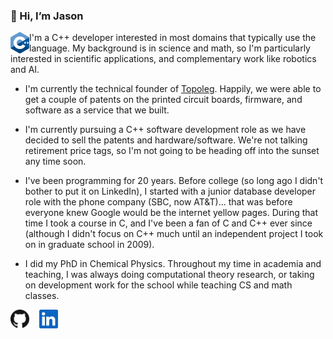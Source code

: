 ### 👋 Hi, I’m Jason

<a href="https://isocpp.org/"><img align="left" alt="C++ Logo" title="C++ Logo" width="30" height="34" src="images/cpp_logo.png"></a>
I'm a C++ developer interested in most domains that typically use the language. My background is in science and math, so I'm particularly interested in scientific applications, and complementary work like robotics and AI.

- I'm currently the technical founder of [Topoleg](https://www.topoleg.com/). Happily, we were able to get a couple of patents on the printed circuit boards, firmware, and software as a service that we built.

- I'm currently pursuing a C++ software development role as we have decided to sell the patents and hardware/software. We're not talking retirement price tags, so I'm not going to be heading off into the sunset any time soon.

- I've been programming for 20 years. Before college (so long ago I didn't bother to put it on LinkedIn), I started with a junior database developer role with the phone company (SBC, now AT&T)... that was before everyone knew Google would be the internet yellow pages. During that time I took a course in C, and I've been a fan of C and C++ ever since (although I didn't focus on C++ much until an independent project I took on in graduate school in 2009).

- I did my PhD in Chemical Physics. Throughout my time in academia and teaching, I was always doing computational theory research, or taking on development work for the school while teaching CS and math classes.

<a href="https://github.com/jason-m-reich"><img alt="GitHub" title="GitHub" height="30" width="30" src="images/github.jpg"></a> &nbsp;&nbsp;
<a href="https://www.linkedin.com/in/jason-reich/"><img alt="LinkedIn" title="LinkedIn" height="30" width="30" src="images/linkedin.jpg"></a>

<!---
jason-m-reich/jason-m-reich is a ✨ special ✨ repository because its `README.md` (this file) appears on your GitHub profile.
You can click the Preview link to take a look at your changes.
--->

